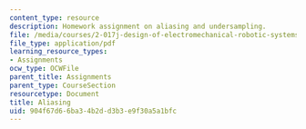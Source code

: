 ```yaml
---
content_type: resource
description: Homework assignment on aliasing and undersampling.
file: /media/courses/2-017j-design-of-electromechanical-robotic-systems-fall-2009/904f67d66ba34b2dd3b3e9f30a5a1bfc_MIT2_017JF09_p19.pdf
file_type: application/pdf
learning_resource_types:
- Assignments
ocw_type: OCWFile
parent_title: Assignments
parent_type: CourseSection
resourcetype: Document
title: Aliasing
uid: 904f67d6-6ba3-4b2d-d3b3-e9f30a5a1bfc
---
```

